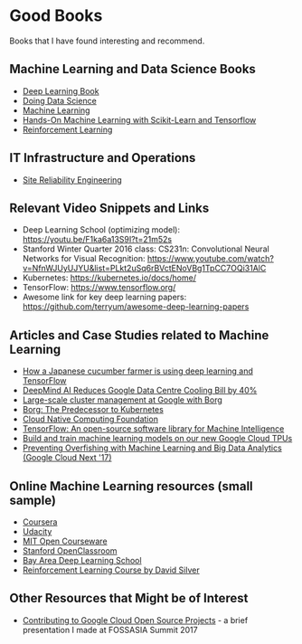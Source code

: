 # Good Books
Books that I have found interesting and recommend.

## Machine Learning and Data Science Books

* [Deep Learning Book](http://www.deeplearningbook.org/)
* [Doing Data Science](https://books.google.co.in/books?id=vcVKAQAAQBAJ&printsec=frontcover&dq=doing+data+science&hl=en&sa=X&ved=0ahUKEwiexKHuobfTAhVJqI8KHZUMAhgQ6AEIITAA#v=onepage&q=doing%20data%20science&f=false)
* [Machine Learning](http://www.cs.cmu.edu/afs/cs.cmu.edu/user/mitchell/ftp/mlbook.html)
* [Hands-On Machine Learning with Scikit-Learn and Tensorflow](http://shop.oreilly.com/product/0636920052289.do)
* [Reinforcement Learning](http://incompleteideas.net/sutton/book/the-book.html)

## IT Infrastructure and Operations

* [Site Reliability Engineering](https://landing.google.com/sre/book.html)

## Relevant Video Snippets and Links
* Deep Learning School (optimizing model): https://youtu.be/F1ka6a13S9I?t=21m52s
* Stanford Winter Quarter 2016 class: CS231n: Convolutional Neural Networks for Visual Recognition: https://www.youtube.com/watch?v=NfnWJUyUJYU&list=PLkt2uSq6rBVctENoVBg1TpCC7OQi31AlC
* Kubernetes: https://kubernetes.io/docs/home/
* TensorFlow: https://www.tensorflow.org/
* Awesome link for key deep learning papers: https://github.com/terryum/awesome-deep-learning-papers

## Articles and Case Studies related to Machine Learning
* [How a Japanese cucumber farmer is using deep learning and TensorFlow](https://cloud.google.com/blog/big-data/2016/08/how-a-japanese-cucumber-farmer-is-using-deep-learning-and-tensorflow)
* [DeepMind AI Reduces Google Data Centre Cooling Bill by 40%](https://deepmind.com/blog/deepmind-ai-reduces-google-data-centre-cooling-bill-40/)
* [Large-scale cluster management at Google with Borg](https://research.google.com/pubs/pub43438.html)
* [Borg: The Predecessor to Kubernetes](http://blog.kubernetes.io/2015/04/borg-predecessor-to-kubernetes.html)
* [Cloud Native Computing Foundation](https://www.cncf.io/)
* [TensorFlow: An open-source software library for Machine Intelligence](https://www.tensorflow.org/)
* [Build and train machine learning models on our new Google Cloud TPUs](https://www.blog.google/topics/google-cloud/google-cloud-offer-tpus-machine-learning/)
* [Preventing Overfishing with Machine Learning and Big Data Analytics (Google Cloud Next '17)](https://www.youtube.com/watch?v=WbxEUhhH0BU)

## Online Machine Learning resources (small sample)
* [Coursera](https://www.coursera.org/browse/data-science?languages=en)
* [Udacity](https://www.udacity.com/learn/machinelearning)
* [MIT Open Courseware](https://ocw.mit.edu/courses/find-by-topic/#cat=engineering&subcat=computerscience&spec=artificialintelligence)
* [Stanford OpenClassroom](http://openclassroom.stanford.edu/MainFolder/CoursePage.php?course=MachineLearning)
* [Bay Area Deep Learning School](https://www.bayareadlschool.org/)
* [Reinforcement Learning Course by David Silver](https://www.youtube.com/watch?v=2pWv7GOvuf0)

## Other Resources that Might be of Interest
* [Contributing to Google Cloud Open Source Projects](https://www.youtube.com/watch?v=i3HrvRlfms4) - a brief presentation I made at FOSSASIA Summit 2017

